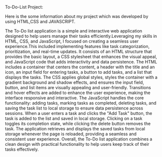 To-Do-List Project:


Here is the some information about my project which was developed by using HTML,CSS and JAVASCRIPT.

The To-Do list application is a simple and interactive web application designed to help users manage their tasks efficiently.Leveraging my skills in HTML, CSS, and JavaScript, I focused on creating a seamless user experience.This included implementing features like task categorization, prioritization, and real-time updates. It consists of an HTML structure that provides the basic layout, a CSS stylesheet that enhances the visual appeal, and JavaScript code that adds interactivity and data persistence.
The HTML includes a container that centers the content, a header with the title and an icon, an input field for entering tasks, a button to add tasks, and a list that displays the tasks.
The CSS applies global styles, styles the container with a gradient background and shadow effects, and ensures the input field, button, and list items are visually appealing and user-friendly. 
Transitions and hover effects are added to enhance the user experience, making the interface responsive and interactive. 
The JavaScript handles the core functionality: adding tasks, marking tasks as completed, deleting tasks, and saving the task list to local storage to ensure data persistence across sessions.
When a user enters a task and clicks the "Add Task" button, the task is added to the list and saved in local storage. 
Clicking on a task toggles its completion state, while clicking the delete button removes the task. The application retrieves and displays the saved tasks from local storage whenever the page is reloaded, providing a seamless and consistent user experience.
Overall, the To-Do list application combines a clean design with practical functionality to help users keep track of their tasks effectively.
